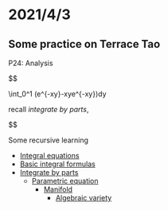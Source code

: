 # 2021/4/3
## Some practice on Terrace Tao
P24: Analysis

$$

\int_0^1 (e^{-xy}-xye^{-xy})dy

recall *integrate by parts*,

$$

Some recursive learning

- [Integral equations](https://www.et.byu.edu/~vps/ET502WWW/NOTES/CH7m.pdf)
- [Basic integral formulas](https://byjus.com/integral-formulas/)
- [Integrate by parts](https://en.wikipedia.org/wiki/Integration_by_parts)
  - [Parametric equation](https://en.wikipedia.org/wiki/Parametric_equation)
    - [Manifold](https://en.wikipedia.org/wiki/Manifold)
      - [Algebraic variety](https://en.wikipedia.org/wiki/Algebraic_variety)

